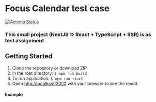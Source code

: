 # Focus Calendar test case
[![Actions Status](https://github.com/danilaprokoshev/monite-test-assignment/workflows/CI/badge.svg)](https://github.com/danilaprokoshev/monite-test-assignment/actions)

### This small project (NextJS => React + TypeScript + SSR) is as test assignment

## Getting Started

1. Clone the repository or download ZIP
2. In the root directory: ```$ npm run build```
3. To run application: ```$ npm run start```
4. Open [http://localhost:3000](http://localhost:3000) with your browser to see the result.

#### Example
